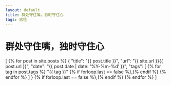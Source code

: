 ```yaml
---
layout: default
title: 群处守住嘴，独时守住心
tags: 感悟
---
```


# 群处守住嘴，独时守住心

[
{% for post in site.posts %}
	{
		"title": "{{ post.title }}",
		"url": "{{ site.url }}{{ post.url }}",
		"date": "{{ post.date | date: '%Y-%m-%d' }}",
		"tags": [
			{% for tag in post.tags %}
				"{{ tag }}"
				{% if forloop.last == false %},{% endif %}
			{% endfor %}
		]
	}
	{% if forloop.last == false %},{% endif %}
{% endfor %}
]